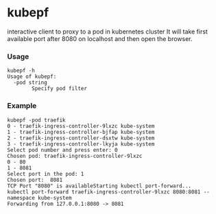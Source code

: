 # kubepf
interactive client to proxy to a pod in kubernetes cluster
It will take first available port after 8080 on localhost and then open the browser. 

### Usage
```
kubepf -h
Usage of kubepf:
  -pod string
    	Specify pod filter
```


### Example
```
kubepf -pod traefik
0 - traefik-ingress-controller-9lxzc kube-system
1 - traefik-ingress-controller-bjfap kube-system
2 - traefik-ingress-controller-dsxtw kube-system
3 - traefik-ingress-controller-lkyja kube-system
Select pod number and press enter: 0
Chosen pod: traefik-ingress-controller-9lxzc
0 - 80
1 - 8081
Select port in the pod: 1
Chosen port:  8081
TCP Port "8080" is availableStarting kubectl port-forward...
kubectl port-forward traefik-ingress-controller-9lxzc 8080:8081 --namespace kube-system
Forwarding from 127.0.0.1:8080 -> 8081

```
